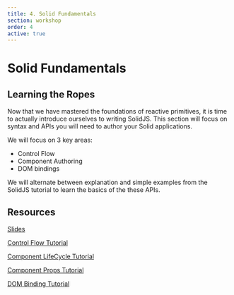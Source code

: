 ```yaml
---
title: 4. Solid Fundamentals
section: workshop
order: 4
active: true
---
```


# Solid Fundamentals

## Learning the Ropes

Now that we have mastered the foundations of reactive primitives, it is time to actually introduce ourselves to writing SolidJS. This section will focus on syntax and APIs you will need to author your Solid applications.

We will focus on 3 key areas:

* Control Flow
* Component Authoring
* DOM bindings

We will alternate between explanation and simple examples from the SolidJS tutorial to learn the basics of the these APIs.

## Resources

[Slides](https://docs.google.com/presentation/d/19rIBe0jFsWkJU-vilJacruCLgNMnRdIkE4Klm9crWOQ/edit?usp=sharing)

[Control Flow Tutorial](https://www.solidjs.com/tutorial/flow_show)

[Component LifeCycle Tutorial](https://www.solidjs.com/tutorial/lifecycles_onmount)

[Component Props Tutorial](https://www.solidjs.com/tutorial/props_defaults)

[DOM Binding Tutorial](https://www.solidjs.com/tutorial/bindings_events)
